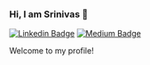 ### Hi, I am Srinivas 👋

 [![Linkedin Badge](https://img.shields.io/badge/-Linkedin-blue?style=flat&logo=Linkedin&logoColor=white&link=https://www.linkedin.com/in/srinivasnali)](https://www.linkedin.com/in/srinivasnali/)
[![Medium Badge](https://img.shields.io/badge/-medium-000000?style=flat&labelColor=000000&logo=Medium&link=https://medium.com/@srinivasnali)](https://medium.com/@srinivasnali)

Welcome to my profile! 